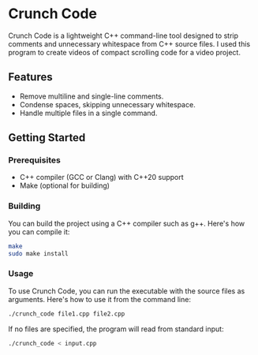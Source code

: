 # Crunch Code

Crunch Code is a lightweight C++ command-line tool designed to strip comments and unnecessary whitespace from C++ source files. I used this program to create videos of compact scrolling code for a video project.

## Features

- Remove multiline and single-line comments.
- Condense spaces, skipping unnecessary whitespace.
- Handle multiple files in a single command.

## Getting Started

### Prerequisites

- C++ compiler (GCC or Clang) with C++20 support
- Make (optional for building)

### Building

You can build the project using a C++ compiler such as g++. Here's how you can compile it:

```bash
make
sudo make install
```

### Usage

To use Crunch Code, you can run the executable with the source files as arguments. Here's how to use it from the command line:

```bash
./crunch_code file1.cpp file2.cpp
```

If no files are specified, the program will read from standard input:

```bash
./crunch_code < input.cpp
```

